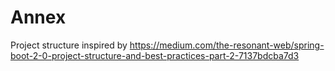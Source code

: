 # Annex

Project structure inspired by <https://medium.com/the-resonant-web/spring-boot-2-0-project-structure-and-best-practices-part-2-7137bdcba7d3>
